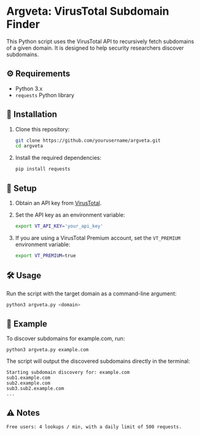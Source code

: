 # Argveta: VirusTotal Subdomain Finder

This Python script uses the VirusTotal API to recursively fetch subdomains of a given domain. It is designed to help security researchers discover subdomains.

## ⚙️ Requirements

- Python 3.x
- `requests` Python library

## 🚀 Installation

1. Clone this repository:

    ```bash
    git clone https://github.com/yourusername/argveta.git
    cd argveta
    ```

2. Install the required dependencies:

    ```bash
    pip install requests
    ```

## 🔑 Setup

1. Obtain an API key from [VirusTotal](https://www.virustotal.com/).
2. Set the API key as an environment variable:

    ```bash
    export VT_API_KEY='your_api_key'
    ```

3. If you are using a VirusTotal Premium account, set the `VT_PREMIUM` environment variable:

    ```bash
    export VT_PREMIUM=true
    ```

## 🛠️ Usage

Run the script with the target domain as a command-line argument:

```bash
python3 argveta.py <domain>
```

## 🧪 Example

To discover subdomains for example.com, run:

  ```
  python3 argveta.py example.com
  ```

The script will output the discovered subdomains directly in the terminal:

  ```
  Starting subdomain discovery for: example.com
  sub1.example.com
  sub2.example.com
  sub3.sub2.example.com
  ...
  ```

## ⚠️ Notes
```
Free users: 4 lookups / min, with a daily limit of 500 requests.
```

